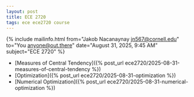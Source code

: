 ```yaml
---
layout: post
title: ECE 2720
tags: ece ece2720 course
---
```


{% include mailinfo.html from="Jakob Nacanaynay <jn567@cornell.edu>" to="You <anyone@out.there>" date="August 31, 2025, 9:45 AM" subject="ECE 2720" %}

- [Measures of Central Tendency]({% post_url ece2720/2025-08-31-measures-of-central-tendency %})
- [Optimization]({% post_url ece2720/2025-08-31-optimization %})
- [Numerical Optimization]({% post_url ece2720/2025-08-31-numerical-optimization %})
